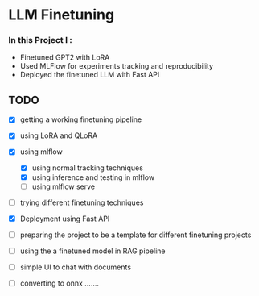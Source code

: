 # LLM Finetuning

### In this Project I :

* Finetuned GPT2 with LoRA
* Used MLFlow for experiments tracking and reproducibility
* Deployed the finetuned LLM with Fast API

## TODO

- [X] getting a working finetuning pipeline
- [X] using LoRA and QLoRA
- [X] using mlflow

  - [X] using normal tracking techniques
  - [X] using inference and testing in mlflow
  - [ ] using mlflow serve
- [ ] trying different finetuning techniques
- [X] Deployment using Fast API
- [ ] preparing the project to be a template for different finetuning projects
- [ ] using the a finetuned model in RAG pipeline
- [ ] simple UI to chat with documents
- [ ] converting to onnx .......
